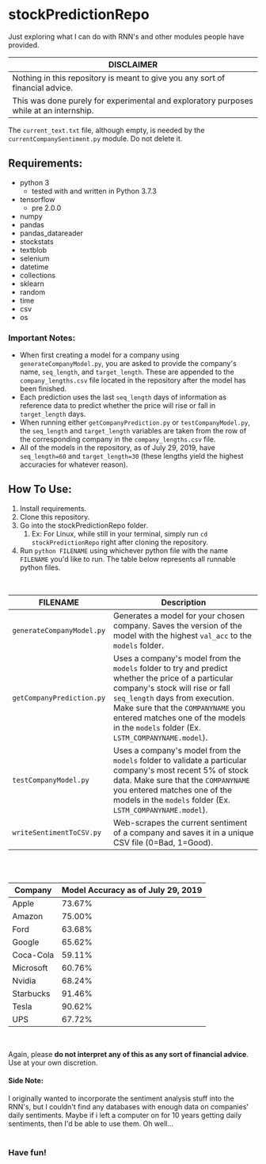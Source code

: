 # stockPredictionRepo
Just exploring what I can do with RNN's and other modules people have provided.</br>

| DISCLAIMER |
| ---------- |
| Nothing in this repository is meant to give you any sort of financial advice.
This was done purely for experimental and exploratory purposes while at an internship. |

The `current_text.txt` file, although empty, is needed by the `currentCompanySentiment.py` module. Do not delete it.</br>

## Requirements:
* python 3
   * tested with and written in Python 3.7.3
* tensorflow
  * pre 2.0.0
* numpy
* pandas
* pandas_datareader
* stockstats
* textblob
* selenium
* datetime
* collections
* sklearn
* random
* time
* csv
* os

### Important Notes:
* When first creating a model for a company using `generateCompanyModel.py`, you are asked to provide the company's name, `seq_length`, and `target_length`. These are appended to the `company_lengths.csv` file located in the repository after the model has been finished.
* Each prediction uses the last `seq_length` days of information as reference data to predict whether the price will rise or fall in `target_length` days.
* When running either `getCompanyPrediction.py` or `testCompanyModel.py`, the `seq_length` and `target_length` variables are taken from the row of the corresponding company in the `company_lengths.csv` file.
* All of the models in the repository, as of July 29, 2019, have `seq_length=60` and `target_length=30` (these lengths yield the highest accuracies for whatever reason).

## How To Use:
1. Install requirements.
1. Clone this repository.
1. Go into the stockPredictionRepo folder.
   1. Ex: For Linux, while still in your terminal, simply run `cd stockPredictionRepo` right after cloning the repository.
1. Run `python FILENAME` using whichever python file with the name `FILENAME` you'd like to run. The table below represents all runnable python files.
</br>

| FILENAME | Description |
| -------- | ----------- |
| `generateCompanyModel.py` | Generates a model for your chosen company. Saves the version of the model with the highest `val_acc` to the `models` folder. |
| `getCompanyPrediction.py` | Uses a company's model from the `models` folder to try and predict whether the price of a particular company's stock will rise or fall `seq_length` days from execution. Make sure that the `COMPANYNAME` you entered matches one of the models in the `models` folder (Ex. `LSTM_COMPANYNAME.model`). |
| `testCompanyModel.py` | Uses a company's model from the `models` folder to validate a particular company's most recent 5% of stock data. Make sure that the `COMPANYNAME` you entered matches one of the models in the `models` folder (Ex. `LSTM_COMPANYNAME.model`). |
| `writeSentimentToCSV.py` | Web-scrapes the current sentiment of a company and saves it in a unique CSV file (0=Bad, 1=Good). |
</br>
</br>

| Company | Model Accuracy as of July 29, 2019 |
| ------- | ---------------------------------- |
| Apple | 73.67% |
| Amazon | 75.00% |
| Ford | 63.68% |
| Google | 65.62% |
| Coca-Cola | 59.11% |
| Microsoft | 60.76% |
| Nvidia | 68.24% |
| Starbucks | 91.46% |
| Tesla | 90.62% |
| UPS | 67.72% |
</br>

Again, please __do not interpret any of this as any sort of financial advice__. Use at your own discretion.</br>

#### Side Note:
I originally wanted to incorporate the sentiment analysis stuff into the RNN's, but I couldn't find any databases with enough data on companies' daily sentiments. Maybe if i left a computer on for 10 years getting daily sentiments, then I'd be able to use them. Oh well...</br>
</br>

### Have fun!
